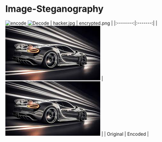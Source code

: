 # Image-Steganography

![encode](https://github.com/user-attachments/assets/ef59e669-6856-4440-9544-c5ecc13b5d4c)
![Decode](https://github.com/user-attachments/assets/488b6916-9190-4da3-823d-2c912e939f45)
| hacker.jpg | encrypted.png |
|:--------:|:-------:|
| <img src="encode.jpg" alt="Original Image" /> | <img src="Decode.png" alt="Encoded Image"/> |
| Original | Encoded |












